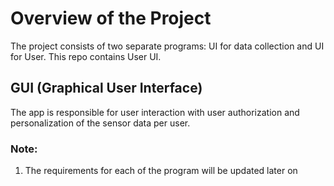 # Overview of the Project

The project consists of two separate programs: UI for data collection and UI for User. This repo contains User UI.


## GUI (Graphical User Interface)

The app is responsible for user interaction with user authorization and personalization of the sensor data per user.


### Note:

1. The requirements for each of the program will be updated later on
